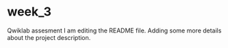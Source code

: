 # week_3
Qwiklab assesment
I am editing the README file. Adding some more details about the project description.
